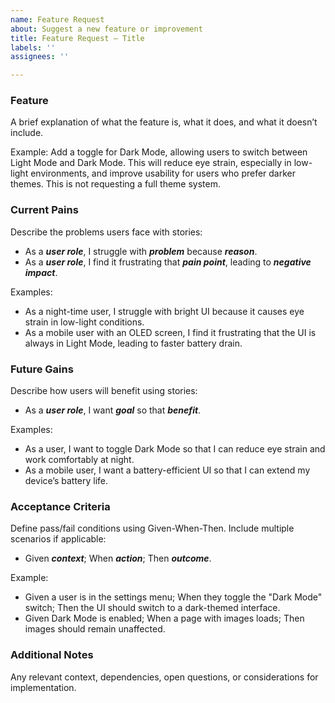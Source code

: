 ```yaml
---
name: Feature Request
about: Suggest a new feature or improvement
title: Feature Request – Title
labels: ''
assignees: ''

---
```


### Feature
A brief explanation of what the feature is, what it does, and what it doesn’t include.

Example: Add a toggle for Dark Mode, allowing users to switch between Light Mode and Dark Mode. This will reduce eye strain, especially in low-light environments, and improve usability for users who prefer darker themes. This is not requesting a full theme system.

### Current Pains
Describe the problems users face with stories:
- As a ***user role***, I struggle with ***problem*** because ***reason***.
- As a ***user role***, I find it frustrating that ***pain point***, leading to ***negative impact***.

Examples:
- As a night-time user, I struggle with bright UI because it causes eye strain in low-light conditions.
- As a mobile user with an OLED screen, I find it frustrating that the UI is always in Light Mode, leading to faster battery drain.

### Future Gains

Describe how users will benefit using stories:
- As a ***user role***, I want ***goal*** so that ***benefit***.

Examples:
- As a user, I want to toggle Dark Mode so that I can reduce eye strain and work comfortably at night.
- As a mobile user, I want a battery-efficient UI so that I can extend my device’s battery life.

### Acceptance Criteria
Define pass/fail conditions using Given-When-Then. Include multiple scenarios if applicable:
- Given ***context***; When ***action***; Then ***outcome***.

Example:
- Given a user is in the settings menu; When they toggle the "Dark Mode" switch; Then the UI should switch to a dark-themed interface.
- Given Dark Mode is enabled; When a page with images loads; Then images should remain unaffected.

### Additional Notes

Any relevant context, dependencies, open questions, or considerations for implementation.
